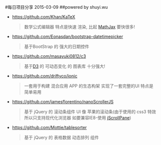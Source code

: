 #每日项目分享 2015-03-09
##powered by shuyi.wu

* <https://github.com/Khan/KaTeX>
  > 数学公式编辑器 特点是快速 渲染, 比起 [MathJax](https://github.com/mathjax/MathJax) 要快很多!

* <https://github.com/Eonasdan/bootstrap-datetimepicker>
  > 基于BootStrap 的 强大的日期控件

* <https://github.com/masayuki0812/c3>
  > 基于[D3](https://github.com/mbostock/d3) 的 可动态变化 的 图表库 十分强大!

* <https://github.com/driftyco/ionic>
  > 一套用于构建 混合应用 APP 的生态构架 实现了一套完整的UI 特点是 简单易用

* <https://github.com/jamesflorentino/nanoScrollerJS>
  > 基于 jQuery 的 滚动条组件 UI 像 苹果的滚动条(由于使用的 css3 特效 所以只支持现代化浏览器 如要兼容IE8-使用 [jScrollPane](https://github.com/vitch/jScrollPane))

* <https://github.com/Mottie/tablesorter>
  > 基于 jQuery 的 表格数据 动态排列 组件